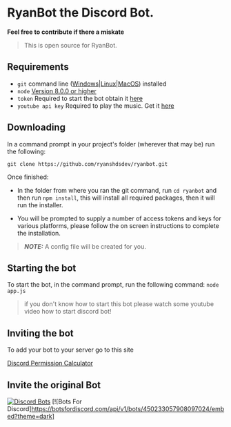 # RyanBot the Discord Bot.

**Feel free to contribute if there a miskate**

>This is open source for RyanBot.

## Requirements
- `git` command line ([Windows](https://git-scm.com/download/win)|[Linux](https://git-scm.com/book/en/v2/Getting-Started-Installing-Git)|[MacOS](https://git-scm.com/download/mac)) installed
- `node` [Version 8.0.0 or higher](https://nodejs.org)
- `token` Required to start the bot obtain it [here](https://discordapp.com/developers/applications/)
- `youtube api key` Required to play the music. Get it [here](https://developers.google.com/youtube/v3/getting-started)
## Downloading

In a command prompt in your project's folder (wherever that may be) run the following:

`git clone https://github.com/ryanshdsdev/ryanbot.git`

Once finished:

- In the folder from where you ran the git command, run `cd ryanbot` and then run `npm install`, this will install all required packages, then it will run the installer.

- You will be prompted to supply a number of access tokens and keys for various platforms, please follow the on screen instructions to complete the installation.

>***NOTE:*** A config file will be created for you.

## Starting the bot

To start the bot, in the command prompt, run the following command:
`node app.js`

> if you don't know how to start this bot please watch some youtube video how to start discord bot!

## Inviting the bot

To add your bot to your server go to this site

[Discord Permission Calculator](https://discordapi.com/permissions.html)

## Invite the original Bot

[![Discord Bots](https://discordbots.org/api/widget/450233057908097024.svg)](https://discordbots.org/bot/450233057908097024)
[![Bots For Discord]https://botsfordiscord.com/api/v1/bots/450233057908097024/embed?theme=dark]
